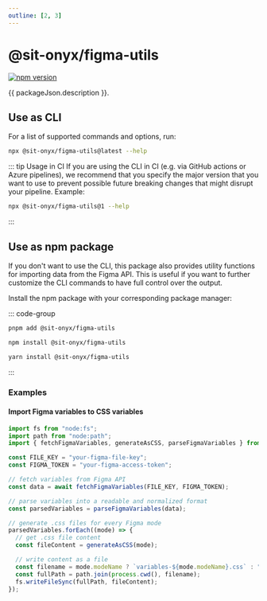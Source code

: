 ```yaml
---
outline: [2, 3]
---
```


<script lang="ts" setup>
import packageJson from "../../../../packages/figma-utils/package.json";
</script>

# @sit-onyx/figma-utils

<div class="hide-external-link">

[![npm version](https://badge.fury.io/js/@sit-onyx%2Ffigma-utils.svg)](https://www.npmjs.com/package/@sit-onyx/figma-utils)

</div>

{{ packageJson.description }}.

## Use as CLI <Badge text="recommended" />

For a list of supported commands and options, run:

```sh
npx @sit-onyx/figma-utils@latest --help
```

::: tip Usage in CI
If you are using the CLI in CI (e.g. via GitHub actions or Azure pipelines), we recommend that you specify the major version that you want to
use to prevent possible future breaking changes that might disrupt your pipeline. Example:

```sh
npx @sit-onyx/figma-utils@1 --help
```

:::

## Use as npm package

If you don't want to use the CLI, this package also provides utility functions for importing data from the Figma API.
This is useful if you want to further customize the CLI commands to have full control over the output.

Install the npm package with your corresponding package manager:

::: code-group

```sh [pnpm]
pnpm add @sit-onyx/figma-utils
```

```sh [npm]
npm install @sit-onyx/figma-utils
```

```sh [yarn]
yarn install @sit-onyx/figma-utils
```

:::

### Examples

#### Import Figma variables to CSS variables

```ts
import fs from "node:fs";
import path from "node:path";
import { fetchFigmaVariables, generateAsCSS, parseFigmaVariables } from "@sit-onyx/figma-utils";

const FILE_KEY = "your-figma-file-key";
const FIGMA_TOKEN = "your-figma-access-token";

// fetch variables from Figma API
const data = await fetchFigmaVariables(FILE_KEY, FIGMA_TOKEN);

// parse variables into a readable and normalized format
const parsedVariables = parseFigmaVariables(data);

// generate .css files for every Figma mode
parsedVariables.forEach((mode) => {
  // get .css file content
  const fileContent = generateAsCSS(mode);

  // write content as a file
  const filename = mode.modeName ? `variables-${mode.modeName}.css` : "variables.css";
  const fullPath = path.join(process.cwd(), filename);
  fs.writeFileSync(fullPath, fileContent);
});
```

